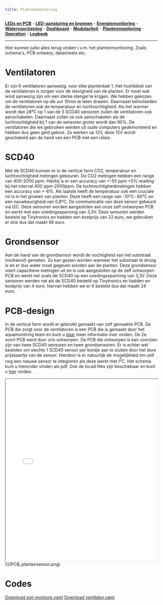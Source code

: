 ```yaml
---
title: Plantenmonitoring
---
```


[**LEDs en PCB**](/inhoud/leds/) - [**LED-aansturing en bronnen**](/inhoud/aansturingLEDs/) - [**Energiemonitoring**](/inhoud/energiemonitoring/) - [**Watervoorziening**](/inhoud/aquaMonitoring/) - [**Dashboard**](/inhoud/dashboard/) - [**Modulariteit**](/inhoud/modulariteit/) - [**Plantenmonitoring**](/inhoud/plantensensor/) - [**Operation**](/inhoud/operation/) - [**Logboek**](/inhoud/logboek/)

---

Hier kunnen jullie alles terug vinden i.v.m. het plantenmonitoring. Zoals schema's, PCB ontwerp, datasheets etc. 

# Ventilatoren
Er zijn 6 ventilatoren aanwezig, voor elke plantenbak 1. Het hoofddoel van de ventilatoren is zorgen voor de stevigheid van de planten. Er moet wat wind aanwezig zijn om een sterke stengel te krijgen. We hebben gekozen om de ventilatoren op elk uur 10min te laten draaien. Daarnaast beïnvloeden de ventilatoren ook de temperatuur en luchtvochtigheid. Als het warmer wordt dan 28°C op 1 van de 3 SCD40 sensoren zullen de ventilatoren ook aanschakelen. Daarnaast zullen ze ook aanschakelen als de luchtvochtigheid bij 1 van de sensoren groter wordt dan 90%. De ventilatoren die we gebruiken werden uit oude computers gedemonteerd en hebben dus geen geld gekost. Ze werken op 12V, deze 12V wordt geschakeld aan de hand van een PCB met een relais.

# SCD40

Met de SCD40 kunnen er in de vertical farm CO2, temperatuur en luchtvochtigheid metingen gebeuren. De CO2 metingen hebben een range van 400-2000 ppm. Hierbij is er een accuracy van +-50 ppm +5% reading bij het interval 400 ppm-2000ppm. De luchtvochtigheidmetingen hebben een accuracy van +-6%. Als laatste heeft de temperatuur ook een cruciale rol is in het groeien van planten. Deze heeft een range van -10°C- 60°C en een nauwkeurigheid van 0,8°C. De communicatie van deze sensor gebeurd via I2C. Deze sensoren worden aangesloten aan onze zelf ontworpen PCB en werkt met een voedingsspanning van 3,3V. Deze sensoren werden besteld op Tinytronics en hadden een kostprijs van 22 euro, we gebruiken er drie dus dat maakt 66 euro.

# Grondsensor

Aan de hand van de grondsensor wordt de vochtigheid van het substraat (rockwool) gemeten. Zo kan gezien worden wanneer het substraat te droog is en er dus water moet gegeven worden aan de planten. Deze grondsensor voert capacitieve metingen uit en is ook aangesloten op de zelf ontworpen PCB en werkt net zoals de SCD40 op een voedingsspanning van 3,3V. Deze sensoren werden net als de SCD40 besteld op Tinytronics en hadden en kostprijs van 4 euro, hiervan hebben we er 6 besteld dus dat maakt 24 euro.

# PCB-design

In de vertical farm wordt er gebruikt gemaakt van zelf gemaakte PCB. De PCB die zorgt voor de ventilatoren is een PCB die is gemaakt door het aquamonitring team en kunt u [daar](../aquaMonitoring/index.md) meer informatie over vinden. 
De 2e soort PCB werd door ons ontworpen. De PCB die ontworpen is kan voorzien zijn van twee SCD40 sensoren en twee grondsensoren. Er is echter wel besloten om slechts 1 SCD40 sensor per bordje aan te sluiten door het dure prijskaartje van de sensor. Hierdoor is er natuurlijk de mogelijkheid om zelf nog een nieuwe sensor te integreren als deze werkt met I<sup>2</sup>C. Het schema kunt u hieronder vinden als pdf. Ook de kicad files zijn beschikbaar en kunt u [hier](https://github.com/KlaasMeersman/KlaasMeersman.github.io/tree/main/inhoud/plantensensor/Plantsensor%20with%20mosquitto%20broker/PlantSensor) vinden. 
<iframe src="schematic.pdf" width="100%" height="600px"></iframe>
![](PCB_plantensensor.png)

# Codes
[Download soil-moisture.yaml](soil-moisture.yaml)
[Download ventilator.yaml](ventilator.yaml)
